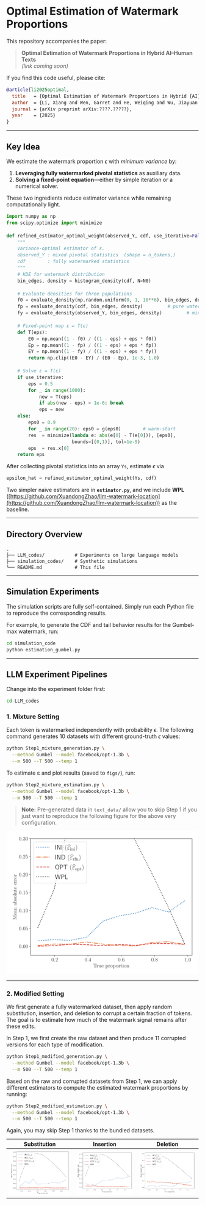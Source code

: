 # Optimal Estimation of Watermark Proportions

This repository accompanies the paper:

> **Optimal Estimation of Watermark Proportions in Hybrid AI–Human Texts**  
> *(link coming soon)*

If you find this code useful, please cite:

```bibtex
@article{li2025optimal,
  title   = {Optimal Estimation of Watermark Proportions in Hybrid {AI}–Human Texts},
  author  = {Li, Xiang and Wen, Garret and He, Weiqing and Wu, Jiayuan and Long, Qi and Su, Weijie J},
  journal = {arXiv preprint arXiv:????.?????},
  year    = {2025}
}
````

---

## Key Idea

We estimate the watermark proportion $\epsilon$ with *minimum variance* by:

1. **Leveraging fully watermarked pivotal statistics** as auxiliary data.
2. **Solving a fixed-point equation**—either by simple iteration or a numerical solver.

These two ingredients reduce estimator variance while remaining computationally light.

```python
import numpy as np
from scipy.optimize import minimize

def refined_estimator_optimal_weight(observed_Y, cdf, use_iterative=False, N0=500):
    """
    Variance-optimal estimator of ε.
    observed_Y : mixed pivotal statistics  (shape = n_tokens,)
    cdf        : fully watermarked statistics
    """
    # KDE for watermark distribution
    bin_edges, density = histogram_density(cdf, N=N0)

    # Evaluate densities for three populations
    f0 = evaluate_density(np.random.uniform(0, 1, 10**6), bin_edges, density)  # pure null
    fp = evaluate_density(cdf, bin_edges, density)         # pure watermark
    fy = evaluate_density(observed_Y, bin_edges, density)         # mixture

    # Fixed-point map ε ↦ T(ε)
    def T(eps):
        E0 = np.mean((1 - f0) / ((1 - eps) + eps * f0))
        Ep = np.mean((1 - fp) / ((1 - eps) + eps * fp))
        EY = np.mean((1 - fy) / ((1 - eps) + eps * fy))
        return np.clip((E0 - EY) / (E0 - Ep), 1e-3, 1.0)

    # Solve ε = T(ε)
    if use_iterative:
        eps = 0.5
        for _ in range(1000):
            new = T(eps)
            if abs(new - eps) < 1e-6: break
            eps = new
    else:
        eps0 = 0.9
        for _ in range(20): eps0 = g(eps0)        # warm-start
        res  = minimize(lambda e: abs(e[0] - T(e[0])), [eps0],
                        bounds=[(0,1)], tol=1e-9)
        eps  = res.x[0]
    return eps
```

After collecting pivotal statistics into an array `Ys`, estimate $\epsilon$ via

```python
epsilon_hat = refined_estimator_optimal_weight(Ys, cdf)
```

Two simpler naive estimators are in **`estimator.py`**, and we include **WPL**
([https://github.com/XuandongZhao/llm-watermark-location](https://github.com/XuandongZhao/llm-watermark-location)) as the baseline.

---

## Directory Overview

```text
.
├── LLM_codes/           # Experiments on large language models
├── simulation_codes/    # Synthetic simulations
└── README.md            # This file
```
---

## Simulation Experiments

The simulation scripts are fully self-contained. Simply run each Python file to reproduce the corresponding results.

For example, to generate the CDF and tail behavior results for the Gumbel-max watermark, run:

```bash
cd simulation_code
python estimation_gumbel.py
```

---
## LLM Experiment Pipelines

Change into the experiment folder first:

```bash
cd LLM_codes
```

### 1. Mixture Setting

Each token is watermarked independently with probability $\epsilon$.
The following command generates 10 datasets with different ground-truth $\epsilon$ values:

```bash
python Step1_mixture_generation.py \
  --method Gumbel --model facebook/opt-1.3b \
  --m 500 --T 500 --temp 1
```

To estimate ε and plot results (saved to `figs/`), run:

```bash
python Step2_mixture_estimation.py \
  --method Gumbel --model facebook/opt-1.3b \
  --m 500 --T 500 --temp 1
```

> **Note:** Pre-generated data in `text_data/` allow you to skip Step 1 if you just want to reproduce the following figure for the above very configuration.
<p align="center">
  <img src="LLM_code/figs/c4-miture-1p3B-Gumbel-N0500-temp1-IterFalse.png" alt="Mean absolute error" width="500">
</p>

---

### 2. Modified Setting

We first generate a fully watermarked dataset, then apply random substitution, insertion, and deletion to corrupt a certain fraction of tokens.
The goal is to estimate how much of the watermark signal remains after these edits.

In Step 1, we first create the raw dataset and then produce 11 corrupted versions for each type of modification.

```bash
python Step1_modified_generation.py \
  --method Gumbel --model facebook/opt-1.3b \
  --m 500 --T 500 --temp 1
```

Based on the raw and corrupted datasets from Step 1, we can apply different estimators to compute the estimated watermark proportions by running:

```bash
python Step2_modified_estimation.py \
  --method Gumbel --model facebook/opt-1.3b \
  --m 500 --T 500 --temp 1
```

Again, you may skip Step 1 thanks to the bundled datasets.

| Substitution | Insertion | Deletion |
|--------------|-----------|----------|
| <img src="LLM_code/figs/c4-sub-1p3B-Gumbel-N0500-temp1-IterFalse.png" width="220"> | <img src="LLM_code/figs/c4-ins-1p3B-Gumbel-N0500-temp1-IterFalse.png" width="220"> | <img src="LLM_code/figs/c4-del-1p3B-Gumbel-N0500-temp1-IterFalse.png" width="220"> |
